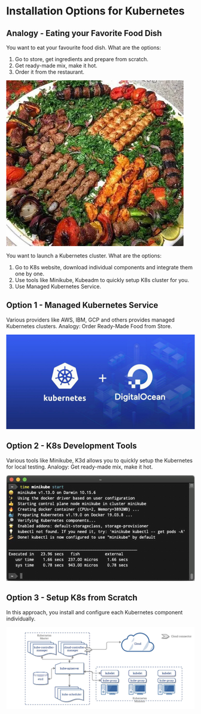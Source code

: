 # Installation Options for Kubernetes

## Analogy - Eating your Favorite Food Dish

You want to eat your favourite food dish.
What are the options:
1. Go to store, get ingredients and prepare from scratch.
2. Get ready-made mix, make it hot.
3. Order it from the restaurant.

![My Image](images/image1.png)

You want to launch a Kubernetes cluster.
What are the options:
1. Go to K8s website, download individual components and integrate them one
   by one.
2. Use tools like Minikube, Kubeadm to quickly setup K8s cluster for you.
3. Use Managed Kubernetes Service.

## Option 1 - Managed Kubernetes Service

Various providers like AWS, IBM, GCP and others provides managed
Kubernetes clusters.
Analogy: Order Ready-Made Food from Store.

![My Image](images/image2.png)

## Option 2 - K8s Development Tools

Various tools like Minikube, K3d allows you to quickly setup the Kubernetes for
local testing.
Analogy: Get ready-made mix, make it hot.

![My Image](images/image3.png)

## Option 3 - Setup K8s from Scratch

In this approach, you install and configure each Kubernetes component
individually.

![My Image](images/image4.png)
